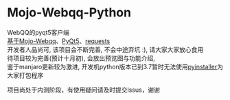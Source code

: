 # Mojo-Webqq-Python
WebQQ的pyqt5客户端  
[基于Mojo-Webqq](https://github.com/sjdy521/Mojo-Webqq)、[PyQt5](https://github.com/baoboa/pyqt5)、[requests](https://github.com/requests/requests)  
开发者人品尚可, 该项目会不断完善, 不会中途弃坑 :), 请大家大家放心食用  
待项目较为完善(预计十月初), 会放出预览图与功能介绍,   
鉴于manjaro更新较为激进, 开发机python版本已到3.7暂时无法使用[pyinstaller](https://github.com/pyinstaller/pyinstaller)为大家打包程序  
  
项目尚处于内测阶段，有使用疑问请及时提交lssus，谢谢
